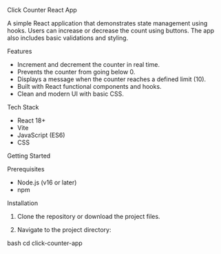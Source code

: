 Click Counter React App

A simple React application that demonstrates state management using hooks. Users can increase or decrease the count using buttons. The app also includes basic validations and styling.

Features

- Increment and decrement the counter in real time.
- Prevents the counter from going below 0.
- Displays a message when the counter reaches a defined limit (10).
- Built with React functional components and hooks.
- Clean and modern UI with basic CSS.

Tech Stack

- React 18+
- Vite
- JavaScript (ES6)
- CSS

Getting Started

Prerequisites

- Node.js (v16 or later)
- npm

Installation

1. Clone the repository or download the project files.

2. Navigate to the project directory:

bash
cd click-counter-app
